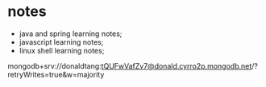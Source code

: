 # notes
* java and spring learning notes;
* javascript learning notes;
* linux shell learning notes;



mongodb+srv://donaldtang:tQUFwVafZv7@donald.cyrro2p.mongodb.net/?retryWrites=true&w=majority

